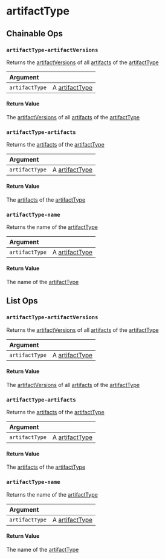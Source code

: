 # artifactType

## Chainable Ops
<h3 id="artifactType-artifactVersions"><code>artifactType-artifactVersions</code></h3>

Returns the [artifactVersions](https://docs.wandb.ai/ref/weave/types/artifactVersion) of all [artifacts](https://docs.wandb.ai/ref/weave/types/artifact) of the [artifactType](https://docs.wandb.ai/ref/weave/types/artifactType)

| Argument |  | 
| :--- | :--- |
| `artifactType` | A [artifactType](https://docs.wandb.ai/ref/weave/types/artifactType) |

#### Return Value
The [artifactVersions](https://docs.wandb.ai/ref/weave/types/artifactVersion) of all [artifacts](https://docs.wandb.ai/ref/weave/types/artifact) of the [artifactType](https://docs.wandb.ai/ref/weave/types/artifactType)

<h3 id="artifactType-artifacts"><code>artifactType-artifacts</code></h3>

Returns the [artifacts](https://docs.wandb.ai/ref/weave/types/artifact) of the [artifactType](https://docs.wandb.ai/ref/weave/types/artifactType)

| Argument |  | 
| :--- | :--- |
| `artifactType` | A [artifactType](https://docs.wandb.ai/ref/weave/types/artifactType) |

#### Return Value
The [artifacts](https://docs.wandb.ai/ref/weave/types/artifact) of the [artifactType](https://docs.wandb.ai/ref/weave/types/artifactType)

<h3 id="artifactType-name"><code>artifactType-name</code></h3>

Returns the name of the [artifactType](https://docs.wandb.ai/ref/weave/types/artifactType)

| Argument |  | 
| :--- | :--- |
| `artifactType` | A [artifactType](https://docs.wandb.ai/ref/weave/types/artifactType) |

#### Return Value
The name of the [artifactType](https://docs.wandb.ai/ref/weave/types/artifactType)


## List Ops
<h3 id="artifactType-artifactVersions"><code>artifactType-artifactVersions</code></h3>

Returns the [artifactVersions](https://docs.wandb.ai/ref/weave/types/artifactVersion) of all [artifacts](https://docs.wandb.ai/ref/weave/types/artifact) of the [artifactType](https://docs.wandb.ai/ref/weave/types/artifactType)

| Argument |  | 
| :--- | :--- |
| `artifactType` | A [artifactType](https://docs.wandb.ai/ref/weave/types/artifactType) |

#### Return Value
The [artifactVersions](https://docs.wandb.ai/ref/weave/types/artifactVersion) of all [artifacts](https://docs.wandb.ai/ref/weave/types/artifact) of the [artifactType](https://docs.wandb.ai/ref/weave/types/artifactType)

<h3 id="artifactType-artifacts"><code>artifactType-artifacts</code></h3>

Returns the [artifacts](https://docs.wandb.ai/ref/weave/types/artifact) of the [artifactType](https://docs.wandb.ai/ref/weave/types/artifactType)

| Argument |  | 
| :--- | :--- |
| `artifactType` | A [artifactType](https://docs.wandb.ai/ref/weave/types/artifactType) |

#### Return Value
The [artifacts](https://docs.wandb.ai/ref/weave/types/artifact) of the [artifactType](https://docs.wandb.ai/ref/weave/types/artifactType)

<h3 id="artifactType-name"><code>artifactType-name</code></h3>

Returns the name of the [artifactType](https://docs.wandb.ai/ref/weave/types/artifactType)

| Argument |  | 
| :--- | :--- |
| `artifactType` | A [artifactType](https://docs.wandb.ai/ref/weave/types/artifactType) |

#### Return Value
The name of the [artifactType](https://docs.wandb.ai/ref/weave/types/artifactType)

